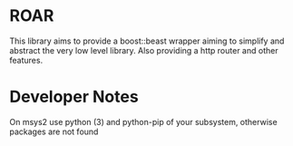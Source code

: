 # ROAR

This library aims to provide a boost::beast wrapper aiming to simplify and abstract the
very low level library.
Also providing a http router and other features.

# Developer Notes
On msys2 use python (3) and python-pip of your subsystem, otherwise packages are not found